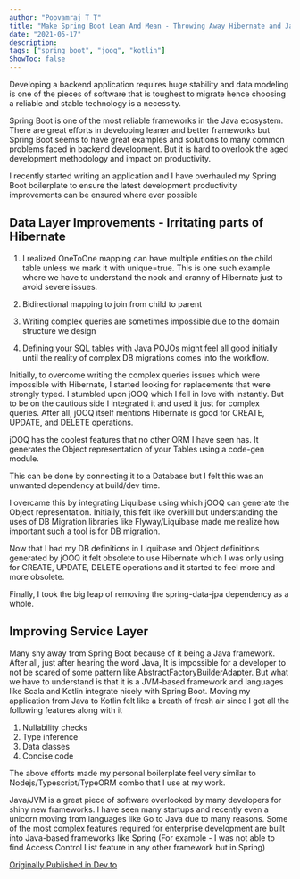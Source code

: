 ```yaml
---
author: "Poovamraj T T"
title: "Make Spring Boot Lean And Mean - Throwing Away Hibernate and Java from Spring Boot"
date: "2021-05-17"
description: 
tags: ["spring boot", "jooq", "kotlin"]
ShowToc: false
---
```

Developing a backend application requires huge stability and data modeling is one of the pieces of software that is toughest to migrate hence choosing a reliable and stable technology is a necessity.

Spring Boot is one of the most reliable frameworks in the Java ecosystem. There are great efforts in developing leaner and better frameworks but Spring Boot seems to have great examples and solutions to many common problems faced in backend development. But it is hard to overlook the aged development methodology and impact on productivity.

I recently started writing an application and I have overhauled my Spring Boot boilerplate to ensure the latest development productivity improvements can be ensured where ever possible

## Data Layer Improvements - Irritating parts of Hibernate

1) I realized OneToOne mapping can have multiple entities on the child table unless we mark it with unique=true. This is one such example where we have to understand the nook and cranny of Hibernate just to avoid severe issues.

2) Bidirectional mapping to join from child to parent

3) Writing complex queries are sometimes impossible due to the domain structure we design

4) Defining your SQL tables with Java POJOs might feel all good initially until the reality of complex DB migrations comes into the workflow.

Initially, to overcome writing the complex queries issues which were impossible with Hibernate, I started looking for replacements that were strongly typed. I stumbled upon jOOQ which I fell in love with instantly. But to be on the cautious side I integrated it and used it just for complex queries. After all, jOOQ itself mentions Hibernate is good for CREATE, UPDATE, and DELETE operations.

jOOQ has the coolest features that no other ORM I have seen has. It generates the Object representation of your Tables using a code-gen module.

This can be done by connecting it to a Database but I felt this was an unwanted dependency at build/dev time.

I overcame this by integrating Liquibase using which jOOQ can generate the Object representation. Initially, this felt like overkill but understanding the uses of DB Migration libraries like Flyway/Liquibase made me realize how important such a tool is for DB migration.

Now that I had my DB definitions in Liquibase and Object definitions generated by jOOQ it felt obsolete to use Hibernate which I was only using for CREATE, UPDATE, DELETE operations and it started to feel more and more obsolete.

Finally, I took the big leap of removing the spring-data-jpa dependency as a whole.

## Improving Service Layer

Many shy away from Spring Boot because of it being a Java framework. After all, just after hearing the word Java, It is impossible for a developer to not be scared of some pattern like AbstractFactoryBuilderAdapter. But what we have to understand is that it is a JVM-based framework and languages like Scala and Kotlin integrate nicely with Spring Boot. Moving my application from Java to Kotlin felt like a breath of fresh air since I got all the following features along with it

1) Nullability checks
2) Type inference
3) Data classes
4) Concise code

The above efforts made my personal boilerplate feel very similar to Nodejs/Typescript/TypeORM combo that I use at my work.

Java/JVM is a great piece of software overlooked by many developers for shiny new frameworks. I have seen many startups and recently even a unicorn moving from languages like Go to Java due to many reasons. Some of the most complex features required for enterprise development are built into Java-based frameworks like Spring (For example - I was not able to find Access Control List feature in any other framework but in Spring)

[Originally Published in Dev.to](https://dev.to/poovamraj/make-spring-boot-lean-and-mean-throwing-away-hibernate-and-java-from-spring-boot-e77)